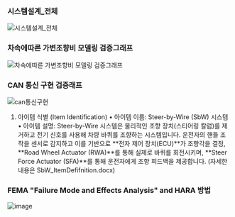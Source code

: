 ### 시스템설계_전체
![시스템설계_전체](https://github.com/user-attachments/assets/272d3ec2-2e81-4551-b6b8-c392c7225a88)

### 차속에따른 가변조향비 모델링 검증그래프
![차속에따른 가변조향비 모델링 검증그래프](https://github.com/user-attachments/assets/62fb6b4b-4d4b-43c8-916b-a0468a7c2a7a)

### CAN 통신 구현 검증래프
![can통신구현](https://github.com/user-attachments/assets/b54a87a1-e397-42d8-a33b-05cedcce5dde)


1. 아이템 식별 (Item Identification)
•	아이템 이름: Steer-by-Wire (SbW) 시스템
•	아이템 설명: Steer-by-Wire 시스템은 물리적인 조향 장치(스티어링 칼럼)를 제거하고 전기 신호를 사용해 차량 바퀴를 조향하는 시스템입니다. 운전자의 핸들 조작을 센서로 감지하고 이를 기반으로 **전자 제어 장치(ECU)**가 조향각을 결정, **Road Wheel Actuator (RWA)**를 통해 실제로 바퀴를 회전시키며, **Steer Force Actuator (SFA)**를 통해 운전자에게 조향 피드백을 제공합니다.
(자세한 내용은 SbW_ItemDefifnition.docx)

###  FEMA "Failure Mode and Effects Analysis" and HARA 방법
![image](https://github.com/user-attachments/assets/7fc601bd-8c09-4e87-898e-bf1c2e495c89)
